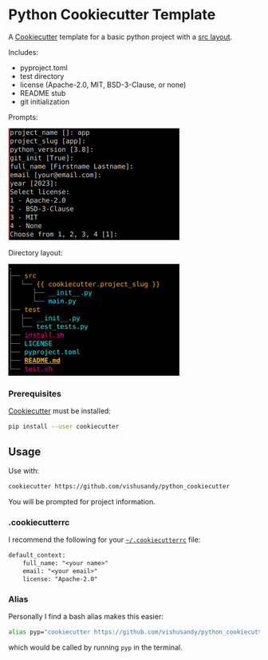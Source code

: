 # Python Cookiecutter Template

A [Cookiecutter](https://cookiecutter.readthedocs.io/en/latest/README.html) template for a basic python project with a [src layout](https://packaging.python.org/en/latest/discussions/src-layout-vs-flat-layout/).

Includes:

- pyproject.toml
- test directory
- license (Apache-2.0, MIT, BSD-3-Clause, or none)
- README stub
- git initialization

Prompts:

![Prompts](py_cookie_prompts.png)

Directory layout:

![Project layout](py_cookie_layout.png)


### Prerequisites

[Cookiecutter](https://cookiecutter.readthedocs.io/en/latest/installation.html) must be installed:

```bash
pip install --user cookiecutter
```


## Usage

Use with:

```bash
cookiecutter https://github.com/vishusandy/python_cookiecutter
```

You will be prompted for project information.


### .cookiecutterrc

I recommend the following for your [`~/.cookiecutterrc`](https://cookiecutter.readthedocs.io/en/latest/advanced/user_config.html) file:

```
default_context:
    full_name: "<your name>"
    email: "<your email>"
    license: "Apache-2.0"
```


### Alias

Personally I find a bash alias makes this easier:

```bash
alias pyp="cookiecutter https://github.com/vishusandy/python_cookiecutter"
```

which would be called by running `pyp` in the terminal.
